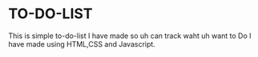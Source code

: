 # TO-DO-LIST
This is simple to-do-list I have made so uh can track waht uh want to Do I have made using HTML,CSS and Javascript.
